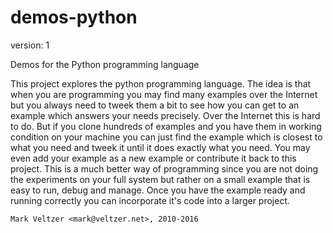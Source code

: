 demos-python
============

version: 1

Demos for the Python programming language

This project explores the python programming language.
The idea is that when you are programming you may find many examples
over the Internet but you always need to tweek them a bit to see
how you can get to an example which answers your needs precisely.
Over the Internet this is hard to do. But if you clone hundreds
of examples and you have them in working condition on your machine
you can just find the example which is closest to what you need
and tweek it until it does exactly what you need. You may even
add your example as a new example or contribute it back to this project.
This is a much better way of programming since you are not doing
the experiments on your full system but rather on a small example
that is easy to run, debug and manage. Once you have the example ready and
running correctly you can incorporate it's code into a larger project.

	Mark Veltzer <mark@veltzer.net>, 2010-2016
